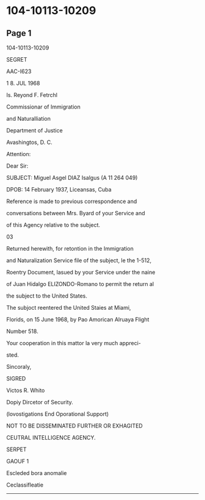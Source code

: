# 104-10113-10209

## Page 1

104-10113-10209

SEGRET

AAC-I623

1 8. JUL 1968

Is. Reyond F. Fetrchl

Commissionar of Immigration

and Naturalliation

Department of Justice

Avashingtos, D. C.

Attention:

Dear Sir:

SUBJECT: Miguel Asgel DIAZ Isalgus (A 11 264 049)

DPOB: 14 February 1937, Liceansas, Cuba

Reference is made to previous correspondence and

conversations between Mrs. Byard of your Service and

of this Agency relative to the subject.

03

Returned herewith, for retontion in the Immigration

and Naturalization Service file of the subject, le the 1-512,

Roentry Document, lasued by your Service under the naine

of Juan Hidalgo ELIZONDO-Romano to permit the return al

the subject to the United States.

The subjoct reentered the United Staies at Miami,

Florids, on 15 June 1968, by Pao Amorican Alruaya Flight

Number 518.

Your cooperation in this mattor la very much appreci-

sted.

Sincoraly,

SIGRED

Victos R. Whito

Dopiy Dircetor of Security.

(lovostigations End Oporational Support)

NOT TO BE DISSEMINATED FURTHER OR EXHAGITED

CEUTRAL INTELLIGENCE AGENCY.

SERPET

GAOUF 1

Escleded bora anomalie

Ceclassifleatie

---

